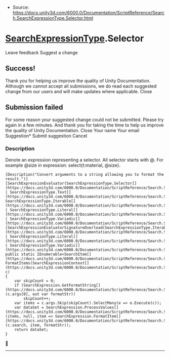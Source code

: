 * Source: https://docs.unity3d.com/6000.0/Documentation/ScriptReference/Search.SearchExpressionType.Selector.html

#  [SearchExpressionType](https://docs.unity3d.com/6000.0/Documentation/ScriptReference/Search.SearchExpressionType.html).Selector
Leave feedback
Suggest a change
## Success!
Thank you for helping us improve the quality of Unity Documentation. Although we cannot accept all submissions, we do read each suggested change from our users and will make updates where applicable.
Close
## Submission failed
For some reason your suggested change could not be submitted. Please <a>try again</a> in a few minutes. And thank you for taking the time to help us improve the quality of Unity Documentation.
Close
Your name Your email Suggestion* Submit suggestion
Cancel
### Description
Denote an expression representing a selector. All selector starts with @. For example @size in expression: select{t:material, @size}.
```
[Description("Convert arguments to a string allowing you to format the result.")]
[SearchExpressionEvaluator(SearchExpressionType.Selector[](https://docs.unity3d.com/6000.0/Documentation/ScriptReference/Search.SearchExpressionType.Selector.html) | SearchExpressionType.Text[](https://docs.unity3d.com/6000.0/Documentation/ScriptReference/Search.SearchExpressionType.Text.html), SearchExpressionType.Iterable[](https://docs.unity3d.com/6000.0/Documentation/ScriptReference/Search.SearchExpressionType.Iterable.html) | SearchExpressionType.Literal[](https://docs.unity3d.com/6000.0/Documentation/ScriptReference/Search.SearchExpressionType.Literal.html) | SearchExpressionType.Variadic[](https://docs.unity3d.com/6000.0/Documentation/ScriptReference/Search.SearchExpressionType.Variadic.html))]
[SearchExpressionEvaluatorSignatureOverload(SearchExpressionType.Iterable[](https://docs.unity3d.com/6000.0/Documentation/ScriptReference/Search.SearchExpressionType.Iterable.html) | SearchExpressionType.Literal[](https://docs.unity3d.com/6000.0/Documentation/ScriptReference/Search.SearchExpressionType.Literal.html) | SearchExpressionType.Variadic[](https://docs.unity3d.com/6000.0/Documentation/ScriptReference/Search.SearchExpressionType.Variadic.html))]
public static IEnumerable<SearchItem[](https://docs.unity3d.com/6000.0/Documentation/ScriptReference/Search.SearchItem.html)> FormatItems(SearchExpressionContext[](https://docs.unity3d.com/6000.0/Documentation/ScriptReference/Search.SearchExpressionContext.html) c)
{
    var skipCount = 0;
    if (SearchExpression.GetFormatString[](https://docs.unity3d.com/6000.0/Documentation/ScriptReference/Search.SearchExpression.GetFormatString.html)(c.args[0], out var formatStr))
        skipCount++;
    var items = c.args.Skip(skipCount).SelectMany(e => e.Execute(c));
    var dataSet = SearchExpression.ProcessValues[](https://docs.unity3d.com/6000.0/Documentation/ScriptReference/Search.SearchExpression.ProcessValues.html)(items, null, item => SearchExpression.FormatItem[](https://docs.unity3d.com/6000.0/Documentation/ScriptReference/Search.SearchExpression.FormatItem.html)(c.search, item, formatStr));
    return dataSet;
}

```

* * *
